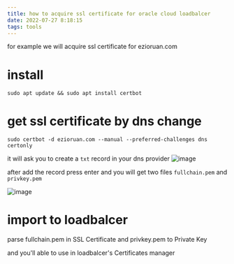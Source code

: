 ```yaml
---
title: how to acquire ssl certificate for oracle cloud loadbalcer
date: 2022-07-27 8:18:15
tags: tools
---
```



for example we will acquire ssl certificate for ezioruan.com

# install 

```
sudo apt update && sudo apt install certbot
```



# get ssl certificate by dns change

```
sudo certbot -d ezioruan.com --manual --preferred-challenges dns certonly
```


it will ask you to create a `txt` record in your dns provider
![image](https://user-images.githubusercontent.com/631411/181157340-1af15699-6163-4c60-9613-24b08927cccb.png)



after add the record press enter and you will get two files `fullchain.pem` and  `privkey.pem`

![image](https://user-images.githubusercontent.com/631411/181256803-67bb54a8-9bd1-4c0a-bfbf-bde05fb30bd4.png)


# import to loadbalcer

parse fullchain.pem in  SSL Certificate and privkey.pem to Private Key

and you'll able to use in loadbalcer's Certificates manager


